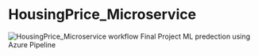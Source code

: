 # HousingPrice_Microservice

![HousingPrice_Microservice workflow](https://github.com/pgpillai/HousingPrice_Microservice/actions/workflows/main.yml/badge.svg)
Final Project ML predection using Azure Pipeline
